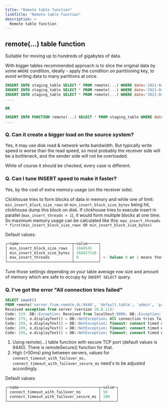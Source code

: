 ```yaml
---
title: "Remote table function"
linkTitle: "Remote table function"
description: >
  Remote table function
---
```


## remote(...) table function

Suitable for moving up to hundreds of gigabytes of data.

With bigger tables recommended approach is to slice the original data by some `WHERE` condition, ideally - apply the condition on partitioning key, to avoid writing data to many partitions at once.

```sql
INSERT INTO staging_table SELECT * FROM remote(...) WHERE date='2021-04-13';
INSERT INTO staging_table SELECT * FROM remote(...) WHERE date='2021-04-12';
INSERT INTO staging_table SELECT * FROM remote(...) WHERE date='2021-04-11';
....

OR 

INSERT INTO FUNCTION remote(...) SELECT * FROM staging_table WHERE date='2021-04-11';
....
```

### Q. Can it create a bigger load on the source system?

Yes, it may use disk read & network write bandwidth. But typically write speed is worse than the read speed, so most probably the receiver side will be a bottleneck, and the sender side will not be overloaded.

While of course it should be checked, every case is different.

### Q. Can I tune INSERT speed to make it faster?

Yes, by the cost of extra memory usage (on the receiver side).

Clickhouse tries to form blocks of data in memory and while one of limit: `min_insert_block_size_rows` or `min_insert_block_size_bytes` being hit, clickhouse dump this block on disk. If clickhouse tries to execute insert in parallel (`max_insert_threads > 1`), it would form multiple blocks at one time.  
So maximum memory usage can be calculated like this: `max_insert_threads * first(min_insert_block_size_rows OR min_insert_block_size_bytes)`

Default values:

```sql
┌─name────────────────────────┬─value─────┐
│ min_insert_block_size_rows  │ 1048545   │
│ min_insert_block_size_bytes │ 268427520 │
│ max_insert_threads          │ 0         │ <- Values 0 or 1 means that INSERT SELECT is not run in parallel.
└─────────────────────────────┴───────────┘
```

Tune those settings depending on your table average row size and amount of memory which are safe to occupy by `INSERT SELECT` query.

### Q. I've got the error "All connection tries failed"

```sql
SELECT count()
FROM remote('server.from.remote.dc:9440', 'default.table', 'admin', 'password')
Received exception from server (version 20.8.11):
Code: 519. DB::Exception: Received from localhost:9000. DB::Exception: All attempts to get table structure failed. Log:
Code: 279, e.displayText() = DB::NetException: All connection tries failed. Log:
Code: 209, e.displayText() = DB::NetException: Timeout: connect timed out: 192.0.2.1:9440 (server.from.remote.dc:9440) (version 20.8.11.17 (official build))
Code: 209, e.displayText() = DB::NetException: Timeout: connect timed out: 192.0.2.1:9440 (server.from.remote.dc:9440) (version 20.8.11.17 (official build))
Code: 209, e.displayText() = DB::NetException: Timeout: connect timed out: 192.0.2.1:9440 (server.from.remote.dc:9440) (version 20.8.11.17 (official build))
```

1. Using remote(...) table function with secure TCP port (default values is 9440). There is remoteSecure() function for that.  
2. High (>50ms) ping between servers, values for `connect_timeout_with_failover_ms,`  `connect_timeout_with_failover_secure_ms` need's to be adjusted accordingly.  

Default values:

```sql
┌─name────────────────────────────────────┬─value─┐
│ connect_timeout_with_failover_ms        │ 50    │
│ connect_timeout_with_failover_secure_ms │ 100   │
└─────────────────────────────────────────┴───────┘
```
